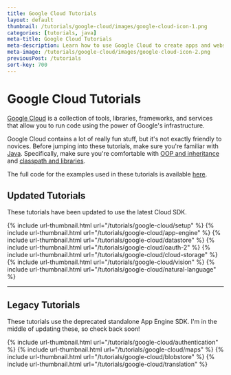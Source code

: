 ```yaml
---
title: Google Cloud Tutorials
layout: default
thumbnail: /tutorials/google-cloud/images/google-cloud-icon-1.png
categories: [tutorials, java]
meta-title: Google Cloud Tutorials
meta-description: Learn how to use Google Cloud to create apps and websites!
meta-image: /tutorials/google-cloud/images/google-cloud-icon-2.png
previousPost: /tutorials
sort-key: 700
---
```


# Google Cloud Tutorials

[Google Cloud](https://cloud.google.com/) is a collection of tools, libraries, frameworks, and services that allow you to run code using the power of Google's infrastructure.

Google Cloud contains a lot of really fun stuff, but it's not exactly friendly to novices. Before jumping into these tutorials, make sure you're familiar with [Java](/tutorials/java). Specifically, make sure you're comfortable with [OOP and inheritance](/tutorials/java/inheritance) and [classpath and libraries](/tutorials/java/libraries).

The full code for the examples used in these tutorials is available [here](https://github.com/KevinWorkman/GoogleCloudExamples).

## Updated Tutorials

These tutorials have been updated to use the latest Cloud SDK.

<div class="thumbnail-link-container">
{% include url-thumbnail.html url="/tutorials/google-cloud/setup" %}
{% include url-thumbnail.html url="/tutorials/google-cloud/app-engine" %}
{% include url-thumbnail.html url="/tutorials/google-cloud/datastore" %}
{% include url-thumbnail.html url="/tutorials/google-cloud/oauth-2" %}
{% include url-thumbnail.html url="/tutorials/google-cloud/cloud-storage" %}
{% include url-thumbnail.html url="/tutorials/google-cloud/vision" %}
{% include url-thumbnail.html url="/tutorials/google-cloud/natural-language" %}
</div>

---

## Legacy Tutorials

These tutorials use the deprecated standalone App Engine SDK. I'm in the middle of updating these, so check back soon!

<div class="thumbnail-link-container">
{% include url-thumbnail.html url="/tutorials/google-cloud/authentication" %}
{% include url-thumbnail.html url="/tutorials/google-cloud/maps" %}
{% include url-thumbnail.html url="/tutorials/google-cloud/blobstore" %}
{% include url-thumbnail.html url="/tutorials/google-cloud/translation" %}
</div>